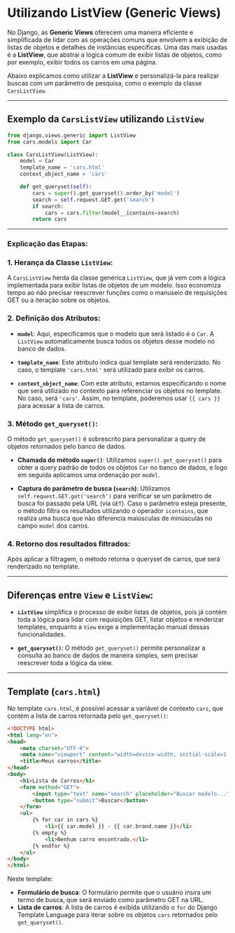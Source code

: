 # Utilizando ListView (Generic Views)

No Django, as **Generic Views** oferecem uma maneira eficiente e simplificada de lidar com as operações comuns que envolvem a exibição de listas de objetos e detalhes de instâncias específicas. Uma das mais usadas é a **ListView**, que abstrai a lógica comum de exibir listas de objetos, como por exemplo, exibir todos os carros em uma página.

Abaixo explicamos como utilizar a **ListView** e personalizá-la para realizar buscas com um parâmetro de pesquisa, como o exemplo da classe `CarsListView`.

---

## Exemplo da `CarsListView` utilizando `ListView`

```python
from django.views.generic import ListView
from cars.models import Car

class CarsListView(ListView):
    model = Car
    template_name = 'cars.html'
    context_object_name = 'cars'

    def get_queryset(self):
        cars = super().get_queryset().order_by('model')
        search = self.request.GET.get('search')
        if search:
            cars = cars.filter(model__icontains=search)
        return cars
```

---

### Explicação das Etapas:

### 1. **Herança da Classe `ListView`**:
   A `CarsListView` herda da classe genérica `ListView`, que já vem com a lógica implementada para exibir listas de objetos de um modelo. Isso economiza tempo ao não precisar reescrever funções como o manuseio de requisições GET ou a iteração sobre os objetos.

### 2. **Definição dos Atributos**:

- **`model`**: Aqui, especificamos que o modelo que será listado é o `Car`. A `ListView` automaticamente busca todos os objetos desse modelo no banco de dados.
  
- **`template_name`**: Este atributo indica qual template será renderizado. No caso, o template `'cars.html'` será utilizado para exibir os carros.

- **`context_object_name`**: Com este atributo, estamos especificando o nome que será utilizado no contexto para referenciar os objetos no template. No caso, será `'cars'`. Assim, no template, poderemos usar `{{ cars }}` para acessar a lista de carros.

### 3. **Método `get_queryset()`**:
   
O método `get_queryset()` é sobrescrito para personalizar a query de objetos retornados pelo banco de dados.

- **Chamada do método `super()`**: Utilizamos `super().get_queryset()` para obter a query padrão de todos os objetos `Car` no banco de dados, e logo em seguida aplicamos uma ordenação por `model`.

- **Captura do parâmetro de busca (`search`)**: Utilizamos `self.request.GET.get('search')` para verificar se um parâmetro de busca foi passado pela URL (via `GET`). Caso o parâmetro esteja presente, o método filtra os resultados utilizando o operador `icontains`, que realiza uma busca que não diferencia maiúsculas de minúsculas no campo `model` dos carros.

### 4. **Retorno dos resultados filtrados**:
   Após aplicar a filtragem, o método retorna o queryset de carros, que será renderizado no template.

---

## Diferenças entre `View` e `ListView`:

- **`ListView`** simplifica o processo de exibir listas de objetos, pois já contém toda a lógica para lidar com requisições GET, listar objetos e renderizar templates, enquanto a `View` exige a implementação manual dessas funcionalidades.

- **`get_queryset()`**: O método `get_queryset()` permite personalizar a consulta ao banco de dados de maneira simples, sem precisar reescrever toda a lógica da view.

---

## Template (`cars.html`)

No template `cars.html`, é possível acessar a variável de contexto `cars`, que contém a lista de carros retornada pelo `get_queryset()`:

```html
<!DOCTYPE html>
<html lang="en">
<head>
    <meta charset="UTF-8">
    <meta name="viewport" content="width=device-width, initial-scale=1.0">
    <title>Meus carros</title>
</head>
<body>
    <h1>Lista de Carros</h1>
    <form method="GET">
        <input type="text" name="search" placeholder="Buscar modelo...">
        <button type="submit">Buscar</button>
    </form>
    <ul>
        {% for car in cars %}
            <li>{{ car.model }} - {{ car.brand.name }}</li>
        {% empty %}
            <li>Nenhum carro encontrado.</li>
        {% endfor %}
    </ul>
</body>
</html>
```

Neste template:
- **Formulário de busca**: O formulário permite que o usuário insira um termo de busca, que será enviado como parâmetro GET na URL.
- **Lista de carros**: A lista de carros é exibida utilizando o `for` do Django Template Language para iterar sobre os objetos `cars` retornados pelo `get_queryset()`.
